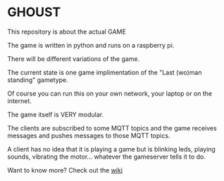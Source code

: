 # GHOUST

This repository is about the actual GAME

The game is written in python and runs on a raspberry pi.

There will be different variations of the game.

The current state is one game implimentation of the "Last (wo)man standing" gametype.

Of course you can run this on your own network, your laptop or on the internet.
 
The game itself is VERY modular.

The clients are subscribed to some MQTT topics and the game receives messages and pushes messages to those MQTT topics.

A client has no idea that it is playing a game but is blinking leds, playing sounds, vibrating the motor... whatever the gameserver tells it to do.


Want to know more?
Check out the [wiki](https://github.com/Ghoust-game/ghoust/wiki)
